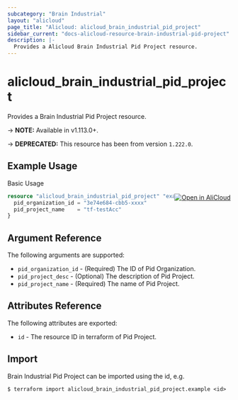 ```yaml
---
subcategory: "Brain Industrial"
layout: "alicloud"
page_title: "Alicloud: alicloud_brain_industrial_pid_project"
sidebar_current: "docs-alicloud-resource-brain-industrial-pid-project"
description: |-
  Provides a Alicloud Brain Industrial Pid Project resource.
---
```


# alicloud\_brain\_industrial\_pid\_project

Provides a Brain Industrial Pid Project resource.

-> **NOTE:** Available in v1.113.0+.

-> **DEPRECATED:**  This resource has been from version `1.222.0`.

## Example Usage
<div class="oics-button" style="float: right;margin: 0 0 -40px 0;">
  <a href="https://api.aliyun.com/api-tools/terraform?resource=alicloud_brain_industrial_pid_project&exampleId=5a1c9696-b2fa-42b1-ff37-2e1171b1c94c194f9a2c&activeTab=example&spm=docs.r.brain_industrial_pid_project.0.5a1c9696b2" target="_blank">
    <img alt="Open in AliCloud" src="https://img.alicdn.com/imgextra/i1/O1CN01hjjqXv1uYUlY56FyX_!!6000000006049-55-tps-254-36.svg" style="max-height: 44px; margin: 32px auto; max-width: 100%;">
  </a>
</div>

Basic Usage

```terraform
resource "alicloud_brain_industrial_pid_project" "example" {
  pid_organization_id = "3e74e684-cbb5-xxxx"
  pid_project_name    = "tf-testAcc"
}

```

## Argument Reference

The following arguments are supported:

* `pid_organization_id` - (Required) The ID of Pid Organization.
* `pid_project_desc` - (Optional) The description of Pid Project.
* `pid_project_name` - (Required) The name of Pid Project.

## Attributes Reference

The following attributes are exported:

* `id` - The resource ID in terraform of Pid Project.

## Import

Brain Industrial Pid Project can be imported using the id, e.g.

```shell
$ terraform import alicloud_brain_industrial_pid_project.example <id>
```
